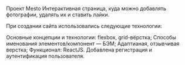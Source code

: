 Проект Mesto Интерактивная страница, куда можно добавлять фотографии, удалять их и ставить лайки.

При создании сайта иcпользовались следующие технологии:

Основные концепции и технологии: flexbox, grid-вёрстка; Способы именования элементов/компонент — БЭМ; Адаптианая, отзывчивая верстка; Функционал: ReactJS.
Добавлена регистрация и аутентификация пользователя.